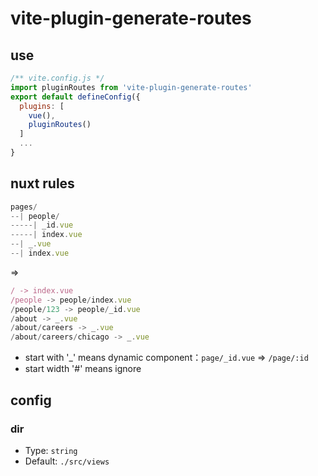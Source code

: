 # vite-plugin-generate-routes

## use

```js
/** vite.config.js */
import pluginRoutes from 'vite-plugin-generate-routes'
export default defineConfig({
  plugins: [
    vue(),
    pluginRoutes()
  ]
  ...
}
```

## nuxt rules

```js
pages/
--| people/
-----| _id.vue
-----| index.vue
--| _.vue
--| index.vue
```

=>

```js
/ -> index.vue
/people -> people/index.vue
/people/123 -> people/_id.vue
/about -> _.vue
/about/careers -> _.vue
/about/careers/chicago -> _.vue
```

- start with '\_' means dynamic component：`page/_id.vue` => `/page/:id`
- start width '#' means ignore

## config

### dir

- Type: `string`
- Default: `./src/views`
